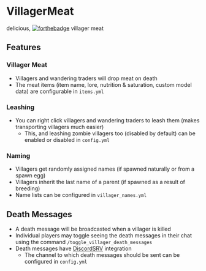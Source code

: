# VillagerMeat
delicious, [![forthebadge](https://forthebadge.com/images/badges/gluten-free.svg)](https://forthebadge.com) villager meat

## Features

### Villager Meat
- Villagers and wandering traders will drop meat on death
- The meat items (item name, lore, nutrition & saturation, custom model data) are configurable in `items.yml`

### Leashing
- You can right click villagers and wandering traders to leash them (makes transporting villagers much easier)
  - This, and leashing zombie villagers too (disabled by default) can be enabled or disabled in `config.yml`

### Naming
- Villagers get randomly assigned names (if spawned naturally or from a spawn egg)
- Villagers inherit the last name of a parent (if spawned as a result of breeding)
- Name lists can be configured in `villager_names.yml`

## Death Messages
- A death message will be broadcasted when a villager is killed
- Individual players may toggle seeing the death messages in their chat using the command `/toggle_villager_death_messages`
- Death messages have [DiscordSRV](https://www.spigotmc.org/resources/discordsrv.18494/) integration
  - The channel to which death messages should be sent can be configured in `config.yml`
